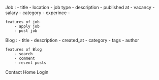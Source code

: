 Job :
    - title
    - location
    - job type
    - description
    - published at
    - vacancy
    - salary
    - category
    - experince
    - 


    features of job
        - apply job
        - post job

Blog :
    - title
    - description
    - created_at
    - category 
    - tags
    - author

    features of Blog
        - search
        - comment
        - recent posts

Contact
Home
Login



